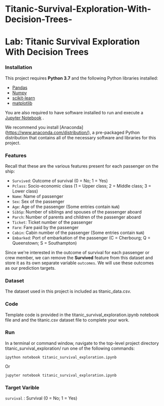 # Titanic-Survival-Exploration-With-Decision-Trees-
# Lab: Titanic Survival Exploration With Decision Trees

### Installation
This project requires **Python 3.7** and the following Python libraries installed:

- [Pandas](https://pandas.pydata.org/)
- [Numpy](https://numpy.org/)
- [scikit-learn](https://scikit-learn.org/stable/)
- [matplotlib](https://matplotlib.org/)

You are also required to have software installed to run and execute a [Jupyter Notebook](https://jupyter.org/) .

We recommend you install [Anaconda] (https://www.anaconda.com/distribution/), a pre-packaged Python distribution that contains all of the necessary software and libraries for this project.

### Features

Recall that these are the various features present for each passenger on the ship:
- `Survived`: Outcome of survival (0 = No; 1 = Yes)
- `Pclass`: Socio-economic class (1 = Upper class; 2 = Middle class; 3 = Lower class)
- `Name`: Name of passenger
- `Sex`: Sex of the passenger
- `Age`: Age of the passenger (Some entries contain `NaN`)
- `SibSp`: Number of siblings and spouses of the passenger aboard
- `Parch`: Number of parents and children of the passenger aboard
- `Ticket`: Ticket number of the passenger
- `Fare`: Fare paid by the passenger
- `Cabin`: Cabin number of the passenger (Some entries contain `NaN`)
- `Embarked`: Port of embarkation of the passenger (C = Cherbourg; Q = Queenstown; S = Southampton)

Since we're interested in the outcome of survival for each passenger or crew member, we can remove the **Survived** feature from this dataset and store it as its own separate variable `outcomes`. We will use these outcomes as our prediction targets. 

### Dataset
The dataset used in this project is included as titanic_data.csv.

### Code

Template code is provided in the titanic_survival_exploration.ipynb notebook file and and the titanic.csv dataset file to complete your work.

### Run

In a terminal or command window, navigate to the top-level project directory titanic_survival_exploration/ run one of the following commands:
```
ipython notebook titanic_survival_exploration.ipynb
```
Or

```
jupyter notebook titanic_survival_exploration.ipynb

```
### Target Varible

`survival` : Survival (0 = No; 1 = Yes)



